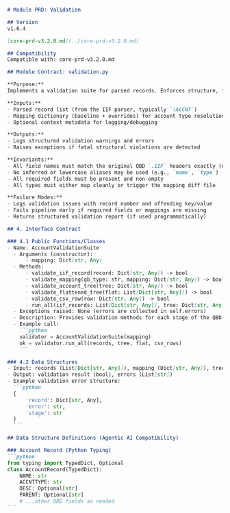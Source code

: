 ````markdown
# Module PRD: Validation

## Version
v1.0.4

[core-prd-v3.2.0.md](../core-prd-v3.2.0.md)

## Compatibility
Compatible with: core-prd-v3.2.0.md

## Module Contract: validation.py

**Purpose:**
Implements a validation suite for parsed records. Enforces structure, field presence, and mapping integrity before output generation.

**Inputs:**
- Parsed record list (from the IIF parser, typically `!ACCNT`)
- Mapping dictionary (baseline + overrides) for account type resolution
- Optional context metadata for logging/debugging

**Outputs:**
- Logs structured validation warnings and errors
- Raises exceptions if fatal structural violations are detected

**Invariants:**
- All field names must match the original QBD `.IIF` headers exactly (e.g., `NAME`, `ACCNTTYPE`)
- No inferred or lowercase aliases may be used (e.g., `name`, `type`)
- All required fields must be present and non-empty
- All types must either map cleanly or trigger the mapping diff file

**Failure Modes:**
- Logs validation issues with record number and offending key/value
- Fails pipeline early if required fields or mappings are missing
- Returns structured validation report (if used programmatically)

## 4. Interface Contract

### 4.1 Public Functions/Classes
- Name: AccountValidationSuite
  - Arguments (constructor):
      - mapping: Dict[str, Any]
  - Methods:
      - validate_iif_record(record: Dict[str, Any]) -> bool
      - validate_mapping(qb_type: str, mapping: Dict[str, Any]) -> bool
      - validate_account_tree(tree: Dict[str, Any]) -> bool
      - validate_flattened_tree(flat: List[Dict[str, Any]]) -> bool
      - validate_csv_row(row: Dict[str, Any]) -> bool
      - run_all(iif_records: List[Dict[str, Any]], tree: Dict[str, Any], flat: List[Dict[str, Any]], csv_rows: List[Dict[str, Any]]) -> bool
  - Exceptions raised: None (errors are collected in self.errors)
  - Description: Provides validation methods for each stage of the QBD-to-GnuCash pipeline.
  - Example call:
    ```python
    validator = AccountValidationSuite(mapping)
    ok = validator.run_all(records, tree, flat, csv_rows)
    ```

### 4.2 Data Structures
- Input: records (List[Dict[str, Any]]), mapping (Dict[str, Any]), tree (Dict[str, Any]), flat (List[Dict[str, Any]]), csv_rows (List[Dict[str, Any]])
- Output: validation result (bool), errors (List[str])
- Example validation error structure:
  ```python
  {
      'record': Dict[str, Any],
      'error': str,
      'stage': str
  }
  ```

## Data Structure Definitions (Agentic AI Compatibility)

### Account Record (Python Typing)
```python
from typing import TypedDict, Optional
class AccountRecord(TypedDict):
    NAME: str
    ACCNTTYPE: str
    DESC: Optional[str]
    PARENT: Optional[str]
    # ...other QBD fields as needed
```
